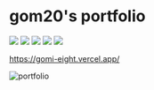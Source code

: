 # gom20's portfolio
<img src="https://img.shields.io/badge/React-61DAFB?style=flat&logo=React&logoColor=black"/> <img src="https://img.shields.io/badge/CSS3-1572B6?style=flat&logo=CSS3&logoColor=white"/> <img src="https://img.shields.io/badge/Framer-0055FF?style=flat&logo=Framer&logoColor=white"/> <img src="https://img.shields.io/badge/Next.js-000000?style=flat&logo=Next.js&logoColor=white"/> <img src="https://img.shields.io/badge/Vercel-000000?style=flat&logo=Vercel&logoColor=white"/>
 
https://gomi-eight.vercel.app/

![portfolio](https://user-images.githubusercontent.com/7158623/219596618-0409ef6e-3e92-4d25-b61b-7d0362e7dada.PNG)
